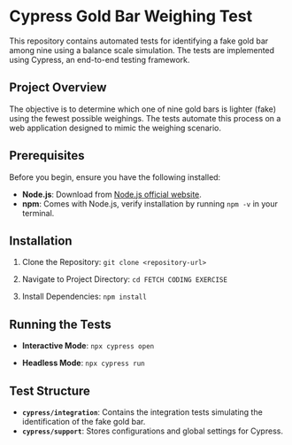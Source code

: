 # Cypress Gold Bar Weighing Test

This repository contains automated tests for identifying a fake gold bar among nine using a balance scale simulation. The tests are implemented using Cypress, an end-to-end testing framework.

## Project Overview

The objective is to determine which one of nine gold bars is lighter (fake) using the fewest possible weighings. The tests automate this process on a web application designed to mimic the weighing scenario.

## Prerequisites

Before you begin, ensure you have the following installed:
- **Node.js**: Download from [Node.js official website](https://nodejs.org/).
- **npm**: Comes with Node.js, verify installation by running `npm -v` in your terminal.

## Installation

1. Clone the Repository:
```git clone <repository-url>```

2. Navigate to Project Directory:
```cd FETCH CODING EXERCISE```

3. Install Dependencies:
```npm install```


## Running the Tests

- **Interactive Mode**:
```npx cypress open```

- **Headless Mode**:
```npx cypress run```

## Test Structure

- **`cypress/integration`**: Contains the integration tests simulating the identification of the fake gold bar.
- **`cypress/support`**: Stores configurations and global settings for Cypress.